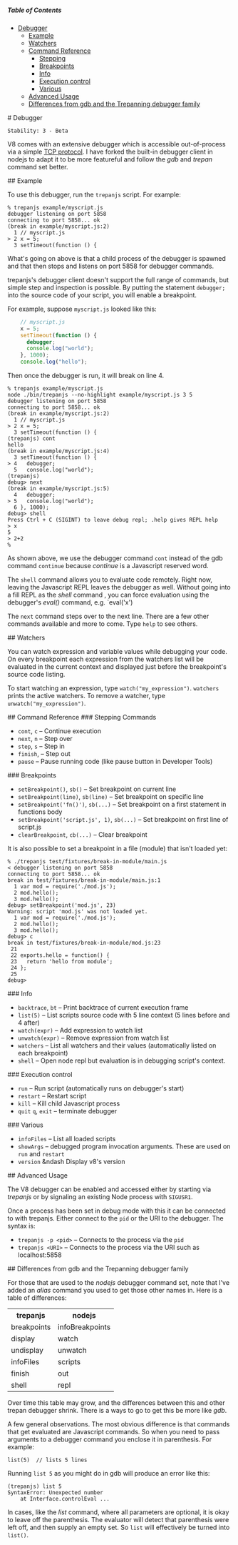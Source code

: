 ##### Table of Contents

* [Debugger](#debugger)
  * [Example](#example)
  *  [Watchers](#watchers)
  * [Command Reference](#cmd-ref)
    * [Stepping](#stepping)
    * [Breakpoints](#brkpts)
    * [Info](#info)
    * [Execution control](#ctrl)
    * [Various](#various)
  * [Advanced Usage](#advanced)
  * [Differences from gdb and the Trepanning debugger family](#diff)

<a name="debugger">
# Debugger
</a>

    Stability: 3 - Beta

<!-- type=misc -->

V8 comes with an extensive debugger which is accessible out-of-process
via a simple
[TCP protocol](http://code.google.com/p/v8/wiki/DebuggerProtocol).  I
have forked the built-in debugger client in nodejs to adapt it to be
more featureful and follow the *gdb* and *trepan* command set better.


<a name="example">
## Example
</a>

To use this debugger, run the `trepanjs` script. For example:

    % trepanjs example/myscript.js
    debugger listening on port 5858
    connecting to port 5858... ok
    (break in example/myscript.js:2)
      1 // myscript.js
    > 2 x = 5;
      3 setTimeout(function () {

What's going on above is that a child process of the debugger is
spawned and that then stops and listens on port 5858 for debugger commands.

trepanjs's debugger client doesn't support the full range of commands,
but simple step and inspection is possible. By putting the statement
`debugger;` into the source code of your script, you will enable a
breakpoint.

For example, suppose `myscript.js` looked like this:

```javascript
    // myscript.js
    x = 5;
    setTimeout(function () {
      debugger;
      console.log("world");
    }, 1000);
    console.log("hello");
```

Then once the debugger is run, it will break on line 4.

    % trepanjs example/myscript.js
    node ./bin/trepanjs --no-highlight example/myscript.js 3 5
    debugger listening on port 5858
    connecting to port 5858... ok
    (break in example/myscript.js:2)
      1 // myscript.js
    > 2 x = 5;
      3 setTimeout(function () {
    (trepanjs) cont
    hello
    (break in example/myscript.js:4)
      3 setTimeout(function () {
    > 4   debugger;
      5   console.log("world");
    (trepanjs)
    debug> next
	(break in example/myscript.js:5)
      4   debugger;
    > 5   console.log("world");
      6 }, 1000);
    debug> shell
    Press Ctrl + C (SIGINT) to leave debug repl; .help gives REPL help
    > x
    5
    > 2+2
    %

As shown above, we use the debugger command `cont` instead of the gdb
command `continue` because *continue* is a Javascript reserved word.

The `shell` command allows you to evaluate code remotely. Right now,
leaving the Javascript REPL leaves the debugger as well. Without going
into a fill REPL as the *shell* command , you can force evaluation
using the debugger's *eval()* command, e.g. `eval('x')

The `next` command steps over to the next line. There are a few other
commands available and more to come. Type `help` to see others.

<a name="watchers"/>
## Watchers

You can watch expression and variable values while debugging your code.
On every breakpoint each expression from the watchers list will be evaluated
in the current context and displayed just before the breakpoint's source code
listing.

To start watching an expression, type `watch("my_expression")`. `watchers`
prints the active watchers. To remove a watcher, type
`unwatch("my_expression")`.

<a name="cmd-ref"/>
## Command Reference

<a name="stepping"/>
### Stepping Commands

* `cont`, `c` &ndash; Continue execution
* `next`, `n` &ndash; Step over
* `step`, `s` &ndash; Step in
* `finish`, &ndash; Step out
* `pause` &ndash; Pause running code (like pause button in Developer Tools)

<a name="brkpts"/>
### Breakpoints

* `setBreakpoint()`, `sb()` &ndash; Set breakpoint on current line
* `setBreakpoint(line)`, `sb(line)` &ndash; Set breakpoint on specific line
* `setBreakpoint('fn()')`, `sb(...)` &ndash; Set breakpoint on a first statement in
functions body
* `setBreakpoint('script.js', 1)`, `sb(...)` &ndash; Set breakpoint on first line of
script.js
* `clearBreakpoint`, `cb(...)` &ndash; Clear breakpoint

It is also possible to set a breakpoint in a file (module) that
isn't loaded yet:

    % ./trepanjs test/fixtures/break-in-module/main.js
    < debugger listening on port 5858
    connecting to port 5858... ok
    break in test/fixtures/break-in-module/main.js:1
      1 var mod = require('./mod.js');
      2 mod.hello();
      3 mod.hello();
    debug> setBreakpoint('mod.js', 23)
    Warning: script 'mod.js' was not loaded yet.
      1 var mod = require('./mod.js');
      2 mod.hello();
      3 mod.hello();
    debug> c
    break in test/fixtures/break-in-module/mod.js:23
     21
     22 exports.hello = function() {
     23   return 'hello from module';
     24 };
     25
    debug>

<a name="info"/>
### Info

* `backtrace`, `bt` &ndash; Print backtrace of current execution frame
* `list(5)` &ndash; List scripts source code with 5 line context (5 lines before and
4 after)
* `watch(expr)` &ndash; Add expression to watch list
* `unwatch(expr)` &ndash; Remove expression from watch list
* `watchers` &ndash; List all watchers and their values (automatically listed on each
breakpoint)
* `shell` &ndash; Open node repl but evaluation is in debugging script's context.

<a name="ctrl"/>
### Execution control

* `run` &ndash; Run script (automatically runs on debugger's start)
* `restart` &ndash; Restart script
* `kill` &ndash; Kill child Javascript process
* `quit` `q`, `exit` &ndash; terminate debugger

<a name="various"/>
### Various

* `infoFiles` &ndash; List all loaded scripts
* `showArgs` &ndash; debugged program invocation arguments. These are used on `run` and `restart`
* `version` &ndash Display v8's version

<a name="advanced"/>
## Advanced Usage
</a>

The V8 debugger can be enabled and accessed either by starting via *trepanjs*
or by signaling an existing Node process with `SIGUSR1`.

Once a process has been set in debug mode with this it can be connected to
with trepanjs. Either connect to the `pid` or the URI to the debugger.
The syntax is:

* `trepanjs -p <pid>` &ndash; Connects to the process via the `pid`
* `trepanjs <URI>` &ndash; Connects to the process via the URI such as localhost:5858

<a name="diff"/>
## Differences from gdb and the Trepanning debugger family

For those that are used to the *nodejs* debugger command set, note that I've added an
*alias* command you used to get those other names in. Here is a table of differences:

<table>
  <tr>
    <th>trepanjs</th>
    <th>nodejs</th>
  </tr>
  <tr>
    <td>breakpoints</td>
    <td>infoBreakpoints</td>
  <tr>
    <td>display</td>
    <td>watch</td>
  </tr>
  <tr>
    <td>undisplay</td>
    <td>unwatch</td>
  </tr>
  <tr>
    <td>infoFiles</td>
    <td>scripts</td>
  </tr>
  <tr>
    <td>finish</td>
    <td>out</td>
  </tr>
  <tr>
    <td>shell</td>
    <td>repl</td>
  </tr>
</table>

Over time this table may grow, and the differences between this and
other trepan debugger shrink. There is a ways to go to get this be
more like *gdb*.

A few general observations. The most obvious difference is that commands
that get evaluated are Javascript commands. So when you need to pass
arguments to a debugger command you enclose it in parenthesis.  For
example:

    list(5)  // lists 5 lines

Running `list 5` as you might do in gdb will produce an error like this:

    (trepanjs) list 5
    SyntaxError: Unexpected number
        at Interface.controlEval ...

In cases, like the *list* command, where all parameters are optional,
it is okay to leave off the parenthesis. The evaluator will detect
that parenthesis were left off, and then supply an empty set. So
`list` will effectively be turned into `list()`.
